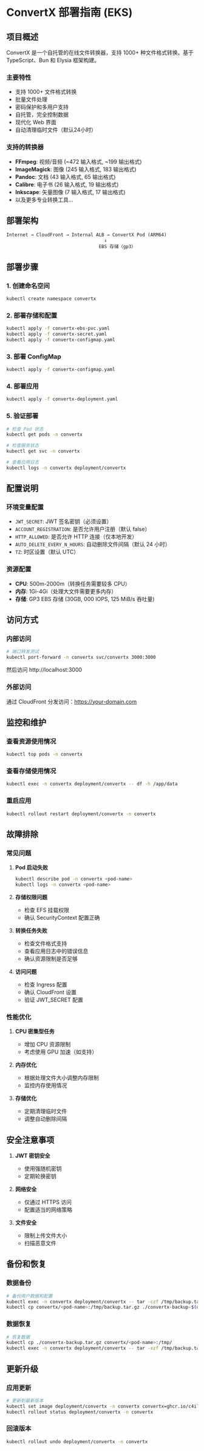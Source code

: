 # ConvertX 部署指南 (EKS)

## 项目概述

ConvertX 是一个自托管的在线文件转换器，支持 1000+ 种文件格式转换。基于 TypeScript、Bun 和 Elysia 框架构建。

### 主要特性
- 支持 1000+ 文件格式转换
- 批量文件处理
- 密码保护和多用户支持
- 自托管，完全控制数据
- 现代化 Web 界面
- 自动清理临时文件（默认24小时）

### 支持的转换器
- **FFmpeg**: 视频/音频 (~472 输入格式, ~199 输出格式)
- **ImageMagick**: 图像 (245 输入格式, 183 输出格式)
- **Pandoc**: 文档 (43 输入格式, 65 输出格式)
- **Calibre**: 电子书 (26 输入格式, 19 输出格式)
- **Inkscape**: 矢量图像 (7 输入格式, 17 输出格式)
- 以及更多专业转换工具...

## 部署架构

```
Internet → CloudFront → Internal ALB → ConvertX Pod (ARM64)
                                    ↓
                                  EBS 存储（gp3）
```

## 部署步骤

### 1. 创建命名空间
```bash
kubectl create namespace convertx
```

### 2. 部署存储和配置
```bash
kubectl apply -f convertx-ebs-pvc.yaml
kubectl apply -f convertx-secret.yaml
kubectl apply -f convertx-configmap.yaml
```

### 3. 部署 ConfigMap
```bash
kubectl apply -f convertx-configmap.yaml
```

### 4. 部署应用
```bash
kubectl apply -f convertx-deployment.yaml
```

### 5. 验证部署
```bash
# 检查 Pod 状态
kubectl get pods -n convertx

# 检查服务状态
kubectl get svc -n convertx

# 查看应用日志
kubectl logs -n convertx deployment/convertx
```

## 配置说明

### 环境变量配置
- `JWT_SECRET`: JWT 签名密钥（必须设置）
- `ACCOUNT_REGISTRATION`: 是否允许用户注册（默认 false）
- `HTTP_ALLOWED`: 是否允许 HTTP 连接（仅本地开发）
- `AUTO_DELETE_EVERY_N_HOURS`: 自动删除文件间隔（默认 24 小时）
- `TZ`: 时区设置（默认 UTC）

### 资源配置
- **CPU**: 500m-2000m（转换任务需要较多 CPU）
- **内存**: 1Gi-4Gi（处理大文件需要更多内存）
- **存储**: GP3 EBS 存储 (30GB, 000 IOPS, 125 MiB/s 吞吐量)

## 访问方式

### 内部访问
```bash
# 端口转发测试
kubectl port-forward -n convertx svc/convertx 3000:3000
```
然后访问 http://localhost:3000

### 外部访问
通过 CloudFront 分发访问：https://your-domain.com

## 监控和维护

### 查看资源使用情况
```bash
kubectl top pods -n convertx
```

### 查看存储使用情况
```bash
kubectl exec -n convertx deployment/convertx -- df -h /app/data
```

### 重启应用
```bash
kubectl rollout restart deployment/convertx -n convertx
```

## 故障排除

### 常见问题

1. **Pod 启动失败**
   ```bash
   kubectl describe pod -n convertx <pod-name>
   kubectl logs -n convertx <pod-name>
   ```

2. **存储权限问题**
   - 检查 EFS 挂载权限
   - 确认 SecurityContext 配置正确

3. **转换任务失败**
   - 检查文件格式支持
   - 查看应用日志中的错误信息
   - 确认资源限制是否足够

4. **访问问题**
   - 检查 Ingress 配置
   - 确认 CloudFront 设置
   - 验证 JWT_SECRET 配置

### 性能优化

1. **CPU 密集型任务**
   - 增加 CPU 资源限制
   - 考虑使用 GPU 加速（如支持）

2. **内存优化**
   - 根据处理文件大小调整内存限制
   - 监控内存使用情况

3. **存储优化**
   - 定期清理临时文件
   - 调整自动删除间隔

## 安全注意事项

1. **JWT 密钥安全**
   - 使用强随机密钥
   - 定期轮换密钥

2. **网络安全**
   - 仅通过 HTTPS 访问
   - 配置适当的网络策略

3. **文件安全**
   - 限制上传文件大小
   - 扫描恶意文件

## 备份和恢复

### 数据备份
```bash
# 备份用户数据和配置
kubectl exec -n convertx deployment/convertx -- tar -czf /tmp/backup.tar.gz /app/data
kubectl cp convertx/<pod-name>:/tmp/backup.tar.gz ./convertx-backup-$(date +%Y%m%d).tar.gz
```

### 数据恢复
```bash
# 恢复数据
kubectl cp ./convertx-backup.tar.gz convertx/<pod-name>:/tmp/
kubectl exec -n convertx deployment/convertx -- tar -xzf /tmp/backup.tar.gz -C /
```

## 更新升级

### 应用更新
```bash
# 更新到最新版本
kubectl set image deployment/convertx -n convertx convertx=ghcr.io/c4illin/convertx:latest
kubectl rollout status deployment/convertx -n convertx
```

### 回滚版本
```bash
kubectl rollout undo deployment/convertx -n convertx
```

